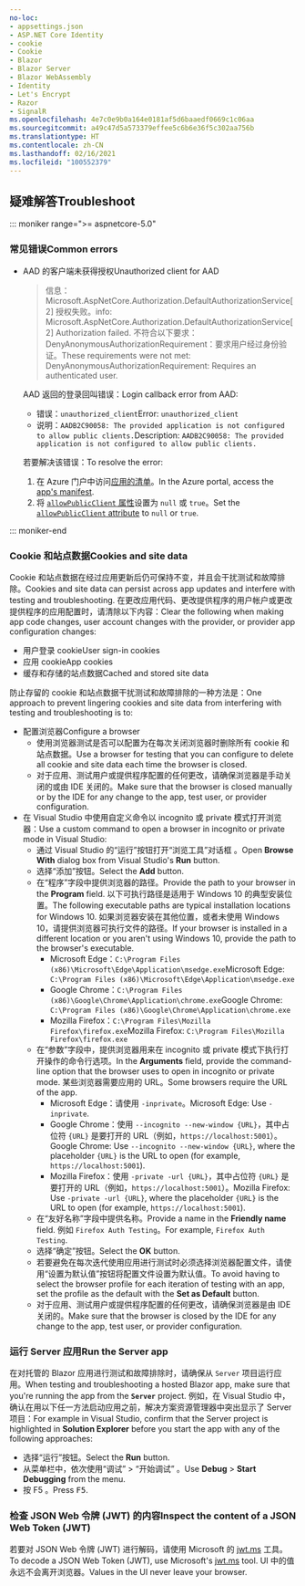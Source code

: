 ```yaml
---
no-loc:
- appsettings.json
- ASP.NET Core Identity
- cookie
- Cookie
- Blazor
- Blazor Server
- Blazor WebAssembly
- Identity
- Let's Encrypt
- Razor
- SignalR
ms.openlocfilehash: 4e7c0e9b0a164e0181af5d6baaedf0669c1c06aa
ms.sourcegitcommit: a49c47d5a573379effee5c6b6e36f5c302aa756b
ms.translationtype: HT
ms.contentlocale: zh-CN
ms.lasthandoff: 02/16/2021
ms.locfileid: "100552379"
---
```

## <a name="troubleshoot"></a><span data-ttu-id="7ac40-101">疑难解答</span><span class="sxs-lookup"><span data-stu-id="7ac40-101">Troubleshoot</span></span>

::: moniker range=">= aspnetcore-5.0"

### <a name="common-errors"></a><span data-ttu-id="7ac40-102">常见错误</span><span class="sxs-lookup"><span data-stu-id="7ac40-102">Common errors</span></span>

* <span data-ttu-id="7ac40-103">AAD 的客户端未获得授权</span><span class="sxs-lookup"><span data-stu-id="7ac40-103">Unauthorized client for AAD</span></span>

  > <span data-ttu-id="7ac40-104">信息：Microsoft.AspNetCore.Authorization.DefaultAuthorizationService[2] 授权失败。</span><span class="sxs-lookup"><span data-stu-id="7ac40-104">info: Microsoft.AspNetCore.Authorization.DefaultAuthorizationService[2] Authorization failed.</span></span> <span data-ttu-id="7ac40-105">不符合以下要求：DenyAnonymousAuthorizationRequirement：要求用户经过身份验证。</span><span class="sxs-lookup"><span data-stu-id="7ac40-105">These requirements were not met: DenyAnonymousAuthorizationRequirement: Requires an authenticated user.</span></span>

  <span data-ttu-id="7ac40-106">AAD 返回的登录回叫错误：</span><span class="sxs-lookup"><span data-stu-id="7ac40-106">Login callback error from AAD:</span></span>

  * <span data-ttu-id="7ac40-107">错误：`unauthorized_client`</span><span class="sxs-lookup"><span data-stu-id="7ac40-107">Error: `unauthorized_client`</span></span>
  * <span data-ttu-id="7ac40-108">说明：`AADB2C90058: The provided application is not configured to allow public clients.`</span><span class="sxs-lookup"><span data-stu-id="7ac40-108">Description: `AADB2C90058: The provided application is not configured to allow public clients.`</span></span>

  <span data-ttu-id="7ac40-109">若要解决该错误：</span><span class="sxs-lookup"><span data-stu-id="7ac40-109">To resolve the error:</span></span>

  1. <span data-ttu-id="7ac40-110">在 Azure 门户中访问[应用的清单](/azure/active-directory/develop/reference-app-manifest)。</span><span class="sxs-lookup"><span data-stu-id="7ac40-110">In the Azure portal, access the [app's manifest](/azure/active-directory/develop/reference-app-manifest).</span></span>
  1. <span data-ttu-id="7ac40-111">将 [`allowPublicClient` 属性](/azure/active-directory/develop/reference-app-manifest#allowpublicclient-attribute)设置为 `null` 或 `true`。</span><span class="sxs-lookup"><span data-stu-id="7ac40-111">Set the [`allowPublicClient` attribute](/azure/active-directory/develop/reference-app-manifest#allowpublicclient-attribute) to `null` or `true`.</span></span>

::: moniker-end

### <a name="cookies-and-site-data"></a><span data-ttu-id="7ac40-112">Cookie 和站点数据</span><span class="sxs-lookup"><span data-stu-id="7ac40-112">Cookies and site data</span></span>

<span data-ttu-id="7ac40-113">Cookie 和站点数据在经过应用更新后仍可保持不变，并且会干扰测试和故障排除。</span><span class="sxs-lookup"><span data-stu-id="7ac40-113">Cookies and site data can persist across app updates and interfere with testing and troubleshooting.</span></span> <span data-ttu-id="7ac40-114">在更改应用代码、更改提供程序的用户帐户或更改提供程序的应用配置时，请清除以下内容：</span><span class="sxs-lookup"><span data-stu-id="7ac40-114">Clear the following when making app code changes, user account changes with the provider, or provider app configuration changes:</span></span>

* <span data-ttu-id="7ac40-115">用户登录 cookie</span><span class="sxs-lookup"><span data-stu-id="7ac40-115">User sign-in cookies</span></span>
* <span data-ttu-id="7ac40-116">应用 cookie</span><span class="sxs-lookup"><span data-stu-id="7ac40-116">App cookies</span></span>
* <span data-ttu-id="7ac40-117">缓存和存储的站点数据</span><span class="sxs-lookup"><span data-stu-id="7ac40-117">Cached and stored site data</span></span>

<span data-ttu-id="7ac40-118">防止存留的 cookie 和站点数据干扰测试和故障排除的一种方法是：</span><span class="sxs-lookup"><span data-stu-id="7ac40-118">One approach to prevent lingering cookies and site data from interfering with testing and troubleshooting is to:</span></span>

* <span data-ttu-id="7ac40-119">配置浏览器</span><span class="sxs-lookup"><span data-stu-id="7ac40-119">Configure a browser</span></span>
  * <span data-ttu-id="7ac40-120">使用浏览器测试是否可以配置为在每次关闭浏览器时删除所有 cookie 和站点数据。</span><span class="sxs-lookup"><span data-stu-id="7ac40-120">Use a browser for testing that you can configure to delete all cookie and site data each time the browser is closed.</span></span>
  * <span data-ttu-id="7ac40-121">对于应用、测试用户或提供程序配置的任何更改，请确保浏览器是手动关闭的或由 IDE 关闭的。</span><span class="sxs-lookup"><span data-stu-id="7ac40-121">Make sure that the browser is closed manually or by the IDE for any change to the app, test user, or provider configuration.</span></span>
* <span data-ttu-id="7ac40-122">在 Visual Studio 中使用自定义命令以 incognito 或 private 模式打开浏览器：</span><span class="sxs-lookup"><span data-stu-id="7ac40-122">Use a custom command to open a browser in incognito or private mode in Visual Studio:</span></span>
  * <span data-ttu-id="7ac40-123">通过 Visual Studio 的“运行”按钮打开“浏览工具”对话框 。</span><span class="sxs-lookup"><span data-stu-id="7ac40-123">Open **Browse With** dialog box from Visual Studio's **Run** button.</span></span>
  * <span data-ttu-id="7ac40-124">选择“添加”按钮。</span><span class="sxs-lookup"><span data-stu-id="7ac40-124">Select the **Add** button.</span></span>
  * <span data-ttu-id="7ac40-125">在“程序”字段中提供浏览器的路径。</span><span class="sxs-lookup"><span data-stu-id="7ac40-125">Provide the path to your browser in the **Program** field.</span></span> <span data-ttu-id="7ac40-126">以下可执行路径是适用于 Windows 10 的典型安装位置。</span><span class="sxs-lookup"><span data-stu-id="7ac40-126">The following executable paths are typical installation locations for Windows 10.</span></span> <span data-ttu-id="7ac40-127">如果浏览器安装在其他位置，或者未使用 Windows 10，请提供浏览器可执行文件的路径。</span><span class="sxs-lookup"><span data-stu-id="7ac40-127">If your browser is installed in a different location or you aren't using Windows 10, provide the path to the browser's executable.</span></span>
    * <span data-ttu-id="7ac40-128">Microsoft Edge：`C:\Program Files (x86)\Microsoft\Edge\Application\msedge.exe`</span><span class="sxs-lookup"><span data-stu-id="7ac40-128">Microsoft Edge: `C:\Program Files (x86)\Microsoft\Edge\Application\msedge.exe`</span></span>
    * <span data-ttu-id="7ac40-129">Google Chrome：`C:\Program Files (x86)\Google\Chrome\Application\chrome.exe`</span><span class="sxs-lookup"><span data-stu-id="7ac40-129">Google Chrome: `C:\Program Files (x86)\Google\Chrome\Application\chrome.exe`</span></span>
    * <span data-ttu-id="7ac40-130">Mozilla Firefox：`C:\Program Files\Mozilla Firefox\firefox.exe`</span><span class="sxs-lookup"><span data-stu-id="7ac40-130">Mozilla Firefox: `C:\Program Files\Mozilla Firefox\firefox.exe`</span></span>
  * <span data-ttu-id="7ac40-131">在“参数”字段中，提供浏览器用来在 incognito 或 private 模式下执行打开操作的命令行选项。</span><span class="sxs-lookup"><span data-stu-id="7ac40-131">In the **Arguments** field, provide the command-line option that the browser uses to open in incognito or private mode.</span></span> <span data-ttu-id="7ac40-132">某些浏览器需要应用的 URL。</span><span class="sxs-lookup"><span data-stu-id="7ac40-132">Some browsers require the URL of the app.</span></span>
    * <span data-ttu-id="7ac40-133">Microsoft Edge：请使用 `-inprivate`。</span><span class="sxs-lookup"><span data-stu-id="7ac40-133">Microsoft Edge: Use `-inprivate`.</span></span>
    * <span data-ttu-id="7ac40-134">Google Chrome：使用 `--incognito --new-window {URL}`，其中占位符 `{URL}` 是要打开的 URL（例如，`https://localhost:5001`）。</span><span class="sxs-lookup"><span data-stu-id="7ac40-134">Google Chrome: Use `--incognito --new-window {URL}`, where the placeholder `{URL}` is the URL to open (for example, `https://localhost:5001`).</span></span>
    * <span data-ttu-id="7ac40-135">Mozilla Firefox：使用 `-private -url {URL}`，其中占位符 `{URL}` 是要打开的 URL（例如，`https://localhost:5001`）。</span><span class="sxs-lookup"><span data-stu-id="7ac40-135">Mozilla Firefox: Use `-private -url {URL}`, where the placeholder `{URL}` is the URL to open (for example, `https://localhost:5001`).</span></span>
  * <span data-ttu-id="7ac40-136">在“友好名称”字段中提供名称。</span><span class="sxs-lookup"><span data-stu-id="7ac40-136">Provide a name in the **Friendly name** field.</span></span> <span data-ttu-id="7ac40-137">例如 `Firefox Auth Testing`。</span><span class="sxs-lookup"><span data-stu-id="7ac40-137">For example, `Firefox Auth Testing`.</span></span>
  * <span data-ttu-id="7ac40-138">选择“确定”按钮。</span><span class="sxs-lookup"><span data-stu-id="7ac40-138">Select the **OK** button.</span></span>
  * <span data-ttu-id="7ac40-139">若要避免在每次迭代使用应用进行测试时必须选择浏览器配置文件，请使用“设置为默认值”按钮将配置文件设置为默认值。</span><span class="sxs-lookup"><span data-stu-id="7ac40-139">To avoid having to select the browser profile for each iteration of testing with an app, set the profile as the default with the **Set as Default** button.</span></span>
  * <span data-ttu-id="7ac40-140">对于应用、测试用户或提供程序配置的任何更改，请确保浏览器是由 IDE 关闭的。</span><span class="sxs-lookup"><span data-stu-id="7ac40-140">Make sure that the browser is closed by the IDE for any change to the app, test user, or provider configuration.</span></span>

### <a name="run-the-server-app"></a><span data-ttu-id="7ac40-141">运行 Server 应用</span><span class="sxs-lookup"><span data-stu-id="7ac40-141">Run the Server app</span></span>

<span data-ttu-id="7ac40-142">在对托管的 Blazor 应用进行测试和故障排除时，请确保从 `Server` 项目运行应用。</span><span class="sxs-lookup"><span data-stu-id="7ac40-142">When testing and troubleshooting a hosted Blazor app, make sure that you're running the app from the **`Server`** project.</span></span> <span data-ttu-id="7ac40-143">例如，在 Visual Studio 中，确认在用以下任一方法启动应用之前，解决方案资源管理器中突出显示了 Server 项目：</span><span class="sxs-lookup"><span data-stu-id="7ac40-143">For example in Visual Studio, confirm that the Server project is highlighted in **Solution Explorer** before you start the app with any of the following approaches:</span></span>

* <span data-ttu-id="7ac40-144">选择“运行”按钮。</span><span class="sxs-lookup"><span data-stu-id="7ac40-144">Select the **Run** button.</span></span>
* <span data-ttu-id="7ac40-145">从菜单栏中，依次使用“调试” > “开始调试” 。</span><span class="sxs-lookup"><span data-stu-id="7ac40-145">Use **Debug** > **Start Debugging** from the menu.</span></span>
* <span data-ttu-id="7ac40-146">按 F5 <kbd></kbd>。</span><span class="sxs-lookup"><span data-stu-id="7ac40-146">Press <kbd>F5</kbd>.</span></span>

### <a name="inspect-the-content-of-a-json-web-token-jwt"></a><span data-ttu-id="7ac40-147">检查 JSON Web 令牌 (JWT) 的内容</span><span class="sxs-lookup"><span data-stu-id="7ac40-147">Inspect the content of a JSON Web Token (JWT)</span></span>

<span data-ttu-id="7ac40-148">若要对 JSON Web 令牌 (JWT) 进行解码，请使用 Microsoft 的 [jwt.ms](https://jwt.ms/) 工具。</span><span class="sxs-lookup"><span data-stu-id="7ac40-148">To decode a JSON Web Token (JWT), use Microsoft's [jwt.ms](https://jwt.ms/) tool.</span></span> <span data-ttu-id="7ac40-149">UI 中的值永远不会离开浏览器。</span><span class="sxs-lookup"><span data-stu-id="7ac40-149">Values in the UI never leave your browser.</span></span>
